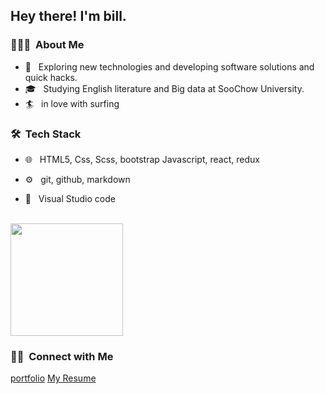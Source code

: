 

<h2> Hey there! I'm bill.</h2>

<h3> 👨🏻‍💻 &nbsp;About Me </h3>

- 🤔 &nbsp; Exploring new technologies and developing software solutions and quick hacks.
- 🎓 &nbsp; Studying English literature and Big data at SooChow University.
- 🏄 &nbsp; in love with surfing


<h3> 🛠 &nbsp;Tech Stack</h3>


- 🌐 &nbsp;
  HTML5, Css, Scss, bootstrap
  Javascript, react, redux
  

- ⚙️ &nbsp;
  git, github, markdown

- 🔧 &nbsp;
  Visual Studio code

<br/>

<a href="https://github.com/AVS1508">
  <img height="180em" src="https://github-readme-stats.vercel.app/api?username=0529bill&theme=buefy&show_icons=true" />
</a>

<br/>

<h3> 🤝🏻 &nbsp;Connect with Me </h3>

[portfolio](https://0529bill.github.io/profile_github/)
[My Resume](https://www.cakeresume.com/water-lin-c9114f)
